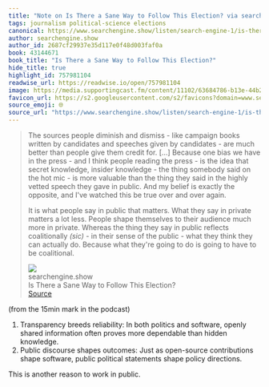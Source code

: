```yaml
---
title: "Note on Is There a Sane Way to Follow This Election? via searchengine.show"
tags: journalism political-science elections
canonical: https://www.searchengine.show/listen/search-engine-1/is-there-a-sane-way-to-follow-this-election
author: searchengine.show
author_id: 2687cf29937e35d117e0f48d003faf0a
book: 43144671
book_title: "Is There a Sane Way to Follow This Election?"
hide_title: true
highlight_id: 757981104
readwise_url: https://readwise.io/open/757981104
image: https://media.supportingcast.fm/content/11102/63684786-b13e-44b2-8d16-bcdaf6f401e3.jpg
favicon_url: https://s2.googleusercontent.com/s2/favicons?domain=www.searchengine.show
source_emoji: 🌐
source_url: "https://www.searchengine.show/listen/search-engine-1/is-there-a-sane-way-to-follow-this-election#:~:text=The%20sources%20people,to%20be%20coalitional."
---
```


> The sources people diminish and dismiss - like campaign books written by candidates and speeches given by candidates - are much better than people give them credit for. [...] Because one bias we have in the press - and I think people reading the press - is the idea that secret knowledge, insider knowledge - the thing somebody said on the hot mic - is more valuable than the thing they said in the highly vetted speech they gave in public. And my belief is exactly the opposite, and I've watched this be true over and over again.
> 
> It is what people say in public that matters. What they say in private matters a lot less. People shape themselves to their audience much more in private. Whereas the thing they say in public reflects coalitionally _(sic)_ - in their sense of the public - what they think they can actually do. Because what they're going to do is going to have to be coalitional.
> <div class="quoteback-footer"><div class="quoteback-avatar"><img class="mini-favicon" src="https://s2.googleusercontent.com/s2/favicons?domain=www.searchengine.show"></div><div class="quoteback-metadata"><div class="metadata-inner"><span style="display:none">FROM:</span><div aria-label="searchengine.show" class="quoteback-author"> searchengine.show</div><div aria-label="Is There a Sane Way to Follow This Election?" class="quoteback-title"> Is There a Sane Way to Follow This Election?</div></div></div><div class="quoteback-backlink"><a target="_blank" aria-label="go to the full text of this quotation" rel="noopener" href="https://www.searchengine.show/listen/search-engine-1/is-there-a-sane-way-to-follow-this-election#:~:text=The%20sources%20people,to%20be%20coalitional." class="quoteback-arrow"> Source</a></div></div>

(from the 15min mark in the podcast)

 1. Transparency breeds reliability: In both politics and software, openly shared information often proves more dependable than hidden knowledge.
 2. Public discourse shapes outcomes: Just as open-source contributions shape software, public political statements shape policy directions.

This is another reason to work in public.